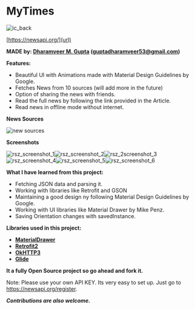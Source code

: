 # MyTimes

![ic_back](https://user-images.githubusercontent.com/16916934/27370350-c82d1c44-5679-11e7-9147-2e8adeb4c515.png)

[https://newsapi.org/](url)

**MADE by: [Dharamveer M. Gupta](https://www.linkedin.com/in/dharamveer-gupta/ "LinkedIn Profile") (guptadharamveer53@gmail.com)**

**Features:**
- Beautiful UI with Animations made with Material Design Guidelines by Google.
- Fetches News from 10 sources (will add more in the future)
- Option of sharing the news with friends.
- Read the full news by following the link provided in the Article.
- Read news in offline mode without internet.

**News Sources**

![new sources](https://user-images.githubusercontent.com/16916934/26977484-b6671362-4d45-11e7-9081-a716805de193.png)

**Screenshots**

![rsz_screenshot_1](https://user-images.githubusercontent.com/16916934/27370076-69bba42e-5678-11e7-8c65-54f875361e84.png)![rsz_screenshot_2](https://user-images.githubusercontent.com/16916934/27370075-69b8d2bc-5678-11e7-8e75-9a22e497d4d4.png)![rsz_2screenshot_3](https://user-images.githubusercontent.com/16916934/27370074-69b67ae4-5678-11e7-8d15-48fa6c108887.png)![rsz_screenshot_4](https://user-images.githubusercontent.com/16916934/27370077-69bf216c-5678-11e7-8dcf-29b75b78803d.png)![rsz_screenshot_5](https://user-images.githubusercontent.com/16916934/27370078-69c1f112-5678-11e7-9488-285940453de5.png)![rsz_screenshot_6](https://user-images.githubusercontent.com/16916934/27370079-69cae84e-5678-11e7-8357-c727fbd99e14.png)

**What I have learned from this project:**
- Fetching JSON data and parsing it.
- Working with libraries like Retrofit and GSON
- Maintaining a good design ny following Material Design Guidelines by Google.
- Working with UI libraries like Material Drawer by Mike Penz.
- Saving Orientation changes with savedInstance.

**Libraries used in this project:**
- **[MaterialDrawer](https://github.com/mikepenz/MaterialDrawer)**
- **[Retrofit2](https://github.com/square/retrofit)**
- **[OkHTTP3](https://github.com/square/okhttp)**
- **[Glide](https://github.com/bumptech/glide)**

**It a fully Open Source project so go ahead and fork it.**

Note: Please use your own API KEY. Its very easy to set up. Just go to https://newsapi.org/register.

**_Contributions are also welcome._**






